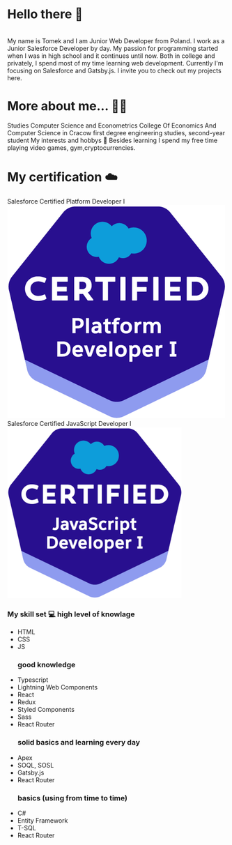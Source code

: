 <h1>Hello there 👋 </h1><br>
My name is Tomek and I am Junior Web Developer from Poland. I work as a Junior Salesforce Developer by day. My passion for programming started when I was in high school and it continues until now. Both in college and privately, I spend most of my time learning web development. Currently I'm focusing on Salesforce and Gatsby.js. I invite you to check out my projects here.


<h1>More about me... 👨‍🎓</h1>
Studies 
Computer Science and Econometrics
College Of Economics And Computer Science in Cracow
first degree engineering studies, second-year student
My interests and hobbys 🎾
Besides learning I spend my free time playing video games, gym,cryptocurrencies.

<h1>My certification ☁️ </h1>
Salesforce Certified Platform Developer I
<img src="https://github.com/radioDevCreations/radioDevCreations/raw/main/2021-03_Badge_SF-Certified_Platform-Developer-I_500x490px.png" alt="certification logo" style="max-width: 100%;">
Salesforce Certified JavaScript Developer I

<img src="https://github.com/radioDevCreations/radioDevCreations/raw/main/javascript_developer_1.png" alt="certification logo" style="max-width: 100%;">


<h3 >My skill set 💻
high level of knowlage</h3>
  </div> 
<ul>
  <li>HTML</li>
   <li>CSS</li>
   <li>JS</li>
</ul>
<ul>
  <h3>good knowledge</h3>

  <li>Typescript</li>
    <li>Lightning Web Components</li>
    <li>React</li>
    <li>Redux</li>
    <li>Styled Components</li>
   <li>Sass</li>
   <li>React Router</li>
</ul>
<ul>
    <h3>solid basics and learning every day</h3>
  <li>Apex</li>
    <li>SOQL, SOSL</li>
    <li>Gatsby.js</li>
    <li>React Router</li>
  </ul>
<ul>
     <h3>basics (using from time to time)</h3>
  <li>C#</li>
    <li>Entity Framework</li>
    <li>T-SQL</li>
    <li>React Router</li>

</ul>
